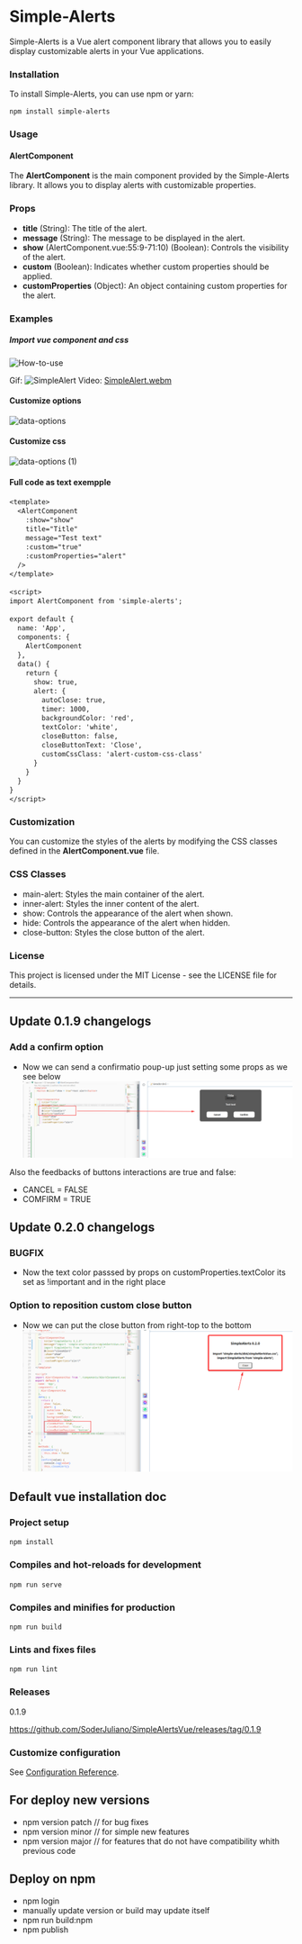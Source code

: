 
# Simple-Alerts

Simple-Alerts is a Vue alert component library that allows you to easily display customizable alerts in your Vue applications.

### Installation

To install Simple-Alerts, you can use npm or yarn:

```
npm install simple-alerts
```

### Usage
#### AlertComponent
The **AlertComponent** is the main component provided by the Simple-Alerts library. It allows you to display alerts with customizable properties.

### Props
- **title** (String): The title of the alert.
- **message** (String): The message to be displayed in the alert.
- **show** (AlertComponent.vue:55:9-71:10) (Boolean): Controls the visibility of the alert.
- **custom** (Boolean): Indicates whether custom properties should be applied.
- **customProperties** (Object): An object containing custom properties for the alert.

### Examples
##### Import vue component and css
![How-to-use](https://github.com/SoderJuliano/SimpleAlertsVue/assets/16232185/2a3b0035-2b8d-42ca-908f-7a0ce86e5239)

Gif:
![SimpleAlert](https://github.com/SoderJuliano/SimpleAlertsVue/assets/16232185/b8bffe6b-978f-47f8-ae14-e1a16d567341)
Video:
[SimpleAlert.webm](https://github.com/SoderJuliano/SimpleAlertsVue/assets/16232185/89ed2baf-d39f-44ec-90eb-225493b4caf3)


#### Customize options
![data-options](https://github.com/SoderJuliano/SimpleAlertsVue/assets/16232185/c7fafdee-4b6b-4232-a1a6-5f84b984ae49)

#### Customize css
![data-options (1)](https://github.com/SoderJuliano/SimpleAlertsVue/assets/16232185/eded7295-cab2-4fa0-8cca-e3fcb39ba7fd)



#### Full code as text exempple
```
<template>
  <AlertComponent
    :show="show"
    title="Title"
    message="Test text"
    :custom="true"
    :customProperties="alert"
  />
</template>

<script>
import AlertComponent from 'simple-alerts';

export default {
  name: 'App',
  components: {
    AlertComponent
  },
  data() {
    return {
      show: true,
      alert: {
        autoClose: true,
        timer: 1000,
        backgroundColor: 'red',
        textColor: 'white',
        closeButton: false,
        closeButtonText: 'Close',
        customCssClass: 'alert-custom-css-class'
      }
    }
  }
}
</script>
```

### Customization
You can customize the styles of the alerts by modifying the CSS classes defined in the **AlertComponent.vue** file.

### CSS Classes
- main-alert: Styles the main container of the alert.
- inner-alert: Styles the inner content of the alert.
- show: Controls the appearance of the alert when shown.
- hide: Controls the appearance of the alert when hidden.
- close-button: Styles the close button of the alert.

### License
This project is licensed under the MIT License - see the LICENSE file for details.

----------------------------------
## Update 0.1.9 changelogs

### Add a confirm option
* Now we can send a confirmatio poup-up just setting some props as we see below
![comfirm](image-1.png)

Also the feedbacks of buttons interactions are true and false:
 - CANCEL = FALSE
 - COMFIRM = TRUE


## Update 0.2.0 changelogs

### BUGFIX

* Now the text color passsed by props on customProperties.textColor its set as !important and in the right place

### Option to reposition custom close button

* Now we can put the close button from right-top to the bottom
![close button](image.png)

## Default vue installation doc

### Project setup

```
npm install
```

### Compiles and hot-reloads for development

```
npm run serve
```

### Compiles and minifies for production

```
npm run build
```

### Lints and fixes files

```
npm run lint
```

### Releases

0.1.9

https://github.com/SoderJuliano/SimpleAlertsVue/releases/tag/0.1.9

### Customize configuration

See [Configuration Reference](https://cli.vuejs.org/config/).

## For deploy new versions

* npm version patch // for bug fixes
* npm version minor // for simple new features
* npm version major // for features that do not have compatibility whith previous code

## Deploy on npm

* npm login
* manually update version or build may update itself
* npm run build:npm
* npm publish
